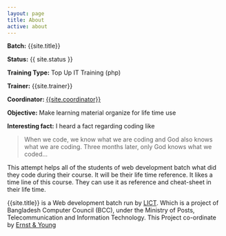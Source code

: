 ```yaml
---
layout: page
title: About 
active: about
---
```

<p><strong>Batch:</strong> {{site.title}}</p>
<p><strong>Status:</strong> {{ site.status }}</p>
<p><strong>Training Type:</strong> Top Up IT Training (php)</p>
<p><strong>Trainer:</strong> {{site.trainer}}</p>
<p><strong>Coordinator: </strong><a target="_blank" href="https://facebook.com/{{site.coordinator_facebook}}"> {{site.coordinator}}</a></p>
<p><strong>Objective:</strong> Make learning material organize for life time use</p>
<div>
  <strong>Interesting fact:</strong> I heard a fact regarding coding like
  <blockquote class="blockquote">
    <p>
    When we code, we know what we are coding and God also knows what we are coding. Three months later, only God knows what we coded...
    </p>
  </blockquote>
</div>
<p> This attempt helps all of the students of web development batch what did they code during their course. It will be their life time reference. It likes a time line of this course. They can use it as reference and cheat-sheet in their life time. </p>
<p>
  {{site.title}} is a Web development batch run by <a class="btn btn-link" target="_blank" href="http://www.lict.gov.bd/">LICT</a>. Which is a project of Bangladesh Computer Council (BCC), under the Ministry of Posts, Telecommunication and Information Technology. This Project co-ordinate by <a class="btn btn-link" href="https://en.wikipedia.org/wiki/Ernst_%26_Young" target="_blank">Ernst & Young</a>
</p>
